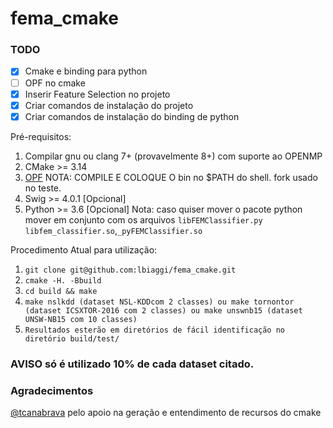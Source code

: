 # fema_cmake

### TODO
- [X] Cmake e binding para python
- [ ] OPF no cmake
- [X] Inserir Feature Selection no projeto
- [X] Criar comandos de instalação do projeto
- [X] Criar comandos de instalação do binding de python

Pré-requisitos:
1. Compilar gnu ou clang  7+ (provavelmente 8+) com suporte ao OPENMP
2. CMake >= 3.14
3. [OPF](https://github.com/lbiaggi/LibOPF) NOTA: COMPILE E COLOQUE O bin no $PATH do shell. fork usado no teste.
3. Swig >= 4.0.1 [Opcional]
4. Python >= 3.6 [Opcional]
Nota: caso quiser mover o pacote python mover em conjunto com os arquivos `libFEMClassifier.py` `libfem_classifier.so`,`_pyFEMClassifier.so `

Procedimento Atual para utilização:

1. `git clone git@github.com:lbiaggi/fema_cmake.git`
2. `cmake -H. -Bbuild`
3. `cd build && make`
3. `make nslkdd (dataset NSL-KDDcom 2 classes) ou make tornontor (dataset ICSXTOR-2016 com 2 classes) ou make unswnb15 (dataset UNSW-NB15 com 10 classes)`
4. `Resultados esterão em diretórios de fácil identificação no diretório build/test/`


### AVISO só é utilizado 10% de cada dataset citado.


### Agradecimentos
[@tcanabrava](https://github.com/tcanabrava) pelo apoio na geração e entendimento de recursos do cmake

